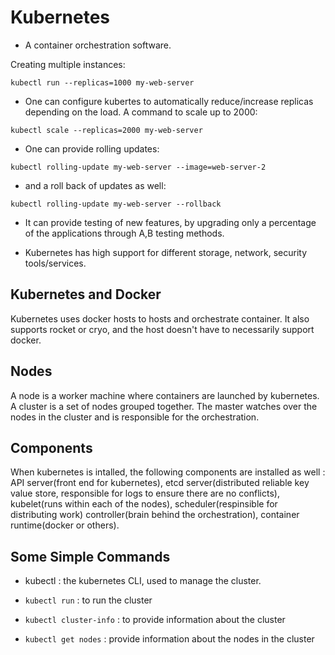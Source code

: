 # Kubernetes 

- A container orchestration software. 

Creating multiple instances:
```
kubectl run --replicas=1000 my-web-server
```

- One can configure kubertes to automatically reduce/increase replicas depending on the load. A command to scale up to 2000:
```
kubectl scale --replicas=2000 my-web-server
```

- One can provide rolling updates:
```
kubectl rolling-update my-web-server --image=web-server-2
```

- and a roll back of updates as well:
```
kubectl rolling-update my-web-server --rollback
```

- It can provide testing of new features, by upgrading only a percentage of the applications through A,B testing methods.

- Kubernetes has high support for different storage, network, security tools/services.

## Kubernetes and Docker 

Kubernetes uses docker hosts to hosts and orchestrate container. It also supports rocket or cryo, and the host doesn't have to necessarily support docker. 

## Nodes

A node is a worker machine where containers are launched by kubernetes. A cluster is a set of nodes grouped together. The master watches over the nodes in the cluster and is responsible for the orchestration. 

## Components 

When kubernetes is intalled, the following components are installed as well : API server(front end for kubernetes), etcd server(distributed reliable key value store, responsible for logs to ensure there are no conflicts), kubelet(runs within each of the nodes), scheduler(respinsible for distributing work) controller(brain behind the orchestration), container runtime(docker or others).

## Some Simple Commands

- kubectl : the kubernetes CLI, used to manage the cluster. 

- `kubectl run` : to run the cluster
- `kubectl cluster-info` : to provide information about the cluster 
- `kubectl get nodes` : provide information about the nodes in the cluster




